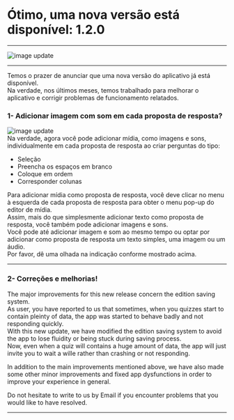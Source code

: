 # Ótimo, uma nova versão está disponível: 1.2.0

---
![image update][image]  

---

Temos o prazer de anunciar que uma nova versão do aplicativo já está disponível.  
Na verdade, nos últimos meses, temos trabalhado para melhorar o aplicativo e corrigir problemas de funcionamento relatados.  


### 1- Adicionar imagem com som em cada proposta de resposta?
![image update][image_media_answer]  
Na verdade, agora você pode adicionar mídia, como imagens e sons, individualmente em cada proposta de resposta ao criar perguntas do tipo:  
* Seleção
* Preencha os espaços em branco
* Coloque em ordem
* Corresponder colunas

Para adicionar mídia como proposta de resposta, você deve clicar no menu à esquerda de cada proposta de resposta para obter o menu pop-up do editor de mídia.  
Assim, mais do que simplesmente adicionar texto como proposta de resposta, você também pode adicionar imagens e sons.  
Você pode até adicionar imagem e som ao mesmo tempo ou optar por adicionar como proposta de resposta um texto simples, uma imagem ou um áudio.  
Por favor, dê uma olhada na indicação conforme mostrado acima.  

---

### 2- Correções e melhorias!
The major improvements for this new release concern the edition saving system.  
As user, you have reported to us that sometimes, when you quizzes start to contain pleinty of data, the app was started to behave badly and not responding quickly.  
With this new update, we have modified the edition saving system to avoid the app to lose fluidity or being stuck during saving process.  
Now, even when a quiz will contains a huge amount of data, the app will just invite you to wait a wille rather than crashing or not responding.  

In addition to the main improvements mentioned above, we have also made some other minor improvements and fixed app dysfunctions in order to improve your experience in general.  

Do not hesitate to write to us by Email if you encounter problems that you would like to have resolved.  

---

[image_correction_colours_code]: https://qcmmaker.qmakertech.com/documentations/update-info/resources/correction_colours_code.png
[image_play_using]: https://qcmmaker.qmakertech.com/documentations/update-info/resources/play_using.png
[image_advanced_randomization]: https://qcmmaker.qmakertech.com/documentations/update-info/resources/advanced_randomization.png
[details_compatv3]: https://qcmmaker.qmakertech.com/documentations/compat-v3/readme.md
[play_modes]: https://qcmmaker.qmakertech.com/documentations/play-modes/body-FR.md
[details_pro]: https://qcmmaker.qmakertech.com/documentations/advantages-qcmmaker-pro/body.md
[pro_qcm_file]: https://qcmmaker.qmakertech.com/qcmfiles/Just_for_fun.qcm
[GooglePlayPro]: https://play.google.com/store/apps/details?id=com.qmaker.qcm.maker
[GooglePlay]: https://play.google.com/store/apps/details?id=com.devup.qcm.maker
[image]: https://qcmmaker.qmakertech.com/notifications/app-update/resources/upgrade2.png
[image_media_answer]: https://qcmmaker.qmakertech.com/documentations/update-info/resources/edit_media_answer.png
[apk]: https://qcmmaker.qmakertech.com/notifications/app-update/resources/qcmmaker-release.apk
